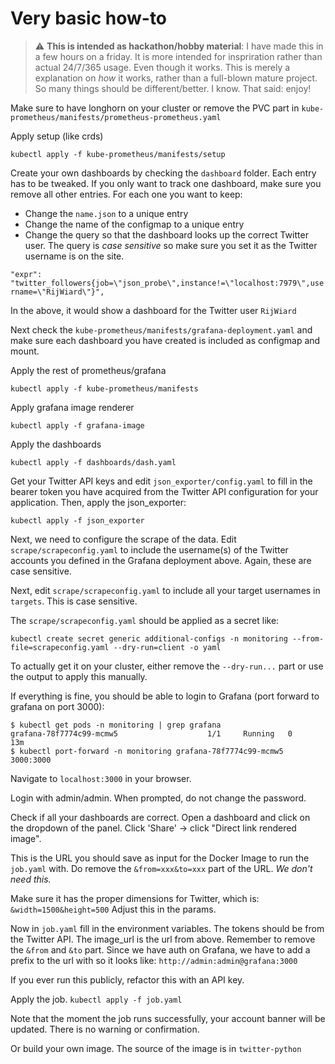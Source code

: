 # Very basic how-to

> :warning: **This is intended as hackathon/hobby material**: I have made this in a few hours on a friday. It is more intended for inspriration rather than actual 24/7/365 usage. Even though it works. This is merely a explanation on _how_ it works, rather than a full-blown mature project. So many things should be different/better. I know. That said: enjoy!


Make sure to have longhorn on your cluster or remove the PVC part in `kube-prometheus/manifests/prometheus-prometheus.yaml` 


Apply setup (like crds)

`kubectl apply -f kube-prometheus/manifests/setup` 


Create your own dashboards by checking the `dashboard` folder.
Each entry has to be tweaked. If you only want to track one dashboard, make sure you remove all other entries. For each one you want to keep:

- Change the `name.json` to a unique entry
- Change the name of the configmap to a unique entry
- Change the query so that the dashboard looks up the correct Twitter user. The query is *case sensitive* so make sure you set it as the Twitter username is on the site.

```"expr": "twitter_followers{job=\"json_probe\",instance!=\"localhost:7979\",username=\"RijWiard\"}",```

In the above, it would show a dashboard for the Twitter user `RijWiard`

Next check the `kube-prometheus/manifests/grafana-deployment.yaml` and make sure each dashboard you have created is included as configmap and mount.


Apply the rest of prometheus/grafana

`kubectl apply -f kube-prometheus/manifests`

Apply grafana image renderer

`kubectl apply -f grafana-image`

Apply the dashboards 

`kubectl apply -f dashboards/dash.yaml`

Get your Twitter API keys and edit `json_exporter/config.yaml` to fill in the bearer token you have acquired from the Twitter API configuration for your application. Then, apply the json_exporter:

`kubectl apply -f json_exporter` 

Next, we need to configure the scrape of the data. Edit `scrape/scrapeconfig.yaml` to include the username(s) of the Twitter accounts you defined in the Grafana deployment above. Again, these are case sensitive.

Next, edit `scrape/scrapeconfig.yaml` to include all your target usernames in `targets`. This is case sensitive.

The `scrape/scrapeconfig.yaml` should be applied as a secret like:

```kubectl create secret generic additional-configs -n monitoring --from-file=scrapeconfig.yaml --dry-run=client -o yaml``` 

To actually get it on your cluster, either remove the `--dry-run...` part or use the output to apply this manually.

If everything is fine, you should be able to login to Grafana (port forward to grafana on port 3000):

```
$ kubectl get pods -n monitoring | grep grafana
grafana-78f7774c99-mcmw5                    1/1     Running   0          13m
$ kubectl port-forward -n monitoring grafana-78f7774c99-mcmw5 3000:3000
```
Navigate to `localhost:3000` in your browser.

Login with admin/admin. When prompted, do not change the password. 

Check if all your dashboards are correct. Open a dashboard and click on the dropdown of the panel. Click 'Share' -> click "Direct link rendered image". 

This is the URL you should save as input for the Docker Image to run the `job.yaml` with. Do remove the `&from=xxx&to=xxx` part of the URL. *We don't need this.*

Make sure it has the proper dimensions for Twitter, which is: `&width=1500&height=500` Adjust this in the params.

Now in `job.yaml` fill in the environment variables. The tokens should be from the Twitter API. The image_url is the url from above. Remember to remove the `&from` and `&to` part. Since we have auth on Grafana, we have to add a prefix to the url with so it looks like: `http://admin:admin@grafana:3000` 

If you ever run this publicly, refactor this with an API key.

Apply the job. `kubectl apply -f job.yaml`

Note that the moment the job runs successfully, your account banner will be updated. There is no warning or confirmation.

Or build your own image. The source of the image is in `twitter-python` 
